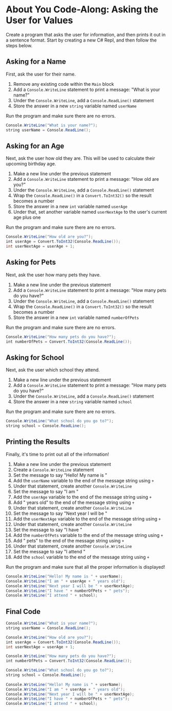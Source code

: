 # About You Code-Along: Asking the User for Values
Create a program that asks the user for information, and then prints it out in a sentence format. Start by creating a new C# Repl, and then follow the steps below.

## Asking for a Name
First, ask the user for their name.

1. Remove any existing code within the `Main` block
1. Add a `Console.WriteLine` statement to print a message: "What is your name?"
1. Under the `Console.WriteLine`, add a `Console.ReadLine()` statement
1. Store the answer in a new `string` variable named `userName`

Run the program and make sure there are no errors.

```cs
Console.WriteLine("What is your name?");
string userName = Console.ReadLine();
```

## Asking for an Age
Next, ask the user how old they are. This will be used to calculate their upcoming birthday age.

1. Make a new line under the previous statement
1. Add a `Console.WriteLine` statement to print a message: "How old are you?"
1. Under the `Console.WriteLine`, add a `Console.ReadLine()` statement
1. Wrap the `Console.ReadLine()` in a `Convert.ToInt32()` so the result becomes a number
1. Store the answer in a new `int` variable named `userAge`
1. Under that, set another variable named `userNextAge` to the user's current age plus one

Run the program and make sure there are no errors.

```cs
Console.WriteLine("How old are you?");
int userAge = Convert.ToInt32(Console.ReadLine());
int userNextAge = userAge + 1;
```

## Asking for Pets
Next, ask the user how many pets they have.

1. Make a new line under the previous statement
1. Add a `Console.WriteLine` statement to print a message: "How many pets do you have?"
1. Under the `Console.WriteLine`, add a `Console.ReadLine()` statement
1. Wrap the `Console.ReadLine()` in a `Convert.ToInt32()` so the result becomes a number
1. Store the answer in a new `int` variable named `numberOfPets`

Run the program and make sure there are no errors.

```cs
Console.WriteLine("How many pets do you have?");
int numberOfPets = Convert.ToInt32(Console.ReadLine());
```

## Asking for School
Next, ask the user which school they attend.

1. Make a new line under the previous statement
1. Add a `Console.WriteLine` statement to print a message: "How many pets do you have?"
1. Under the `Console.WriteLine`, add a `Console.ReadLine()` statement
1. Store the answer in a new `string` variable named `school`

Run the program and make sure there are no errors.

```cs
Console.WriteLine("What school do you go to?");
string school = Console.ReadLine();
```

## Printing the Results
Finally, it's time to print out all of the information!

1. Make a new line under the previous statement
1. Create a `Console.WriteLine` statement
1. Set the message to say "Hello! My name is "
1. Add the `userName` variable to the end of the message string using `+`
1. Under that statement, create another `Console.WriteLine`
1. Set the message to say "I am "
1. Add the `userAge` variable to the end of the message string using `+`
1. Add " years old" to the end of the message string using `+`
1. Under that statement, create another `Console.WriteLine`
1. Set the message to say "Next year I will be "
1. Add the `userNextAge` variable to the end of the message string using `+`
1. Under that statement, create another `Console.WriteLine`
1. Set the message to say "I have "
1. Add the `numberOfPets` variable to the end of the message string using `+`
1. Add " pets" to the end of the message string using `+`
1. Under that statement, create another `Console.WriteLine`
1. Set the message to say "I attend "
1. Add the `school` variable to the end of the message string using `+`

Run the program and make sure that all the proper information is displayed!

```cs
Console.WriteLine("Hello! My name is " + userName);
Console.WriteLine("I am " + userAge + " years old");
Console.WriteLine("Next year I will be " + userNextAge);
Console.WriteLine("I have " + numberOfPets + " pets");
Console.WriteLine("I attend " + school);
```

## Final Code
```cs
Console.WriteLine("What is your name?");
string userName = Console.ReadLine();

Console.WriteLine("How old are you?");
int userAge = Convert.ToInt32(Console.ReadLine());
int userNextAge = userAge + 1;

Console.WriteLine("How many pets do you have?");
int numberOfPets = Convert.ToInt32(Console.ReadLine());

Console.WriteLine("What school do you go to?");
string school = Console.ReadLine();
 
Console.WriteLine("Hello! My name is " + userName);
Console.WriteLine("I am " + userAge + " years old");
Console.WriteLine("Next year I will be " + userNextAge);
Console.WriteLine("I have " + numberOfPets + " pets");
Console.WriteLine("I attend " + school);
```